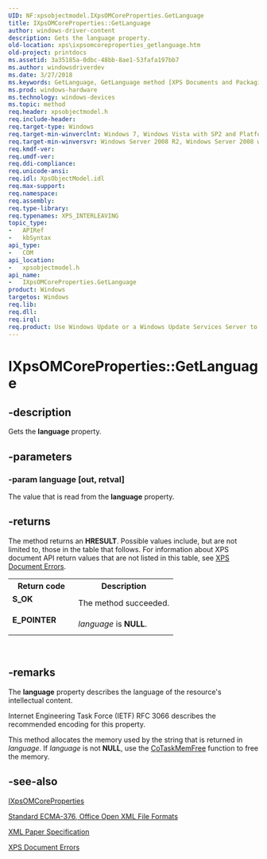 ```yaml
---
UID: NF:xpsobjectmodel.IXpsOMCoreProperties.GetLanguage
title: IXpsOMCoreProperties::GetLanguage
author: windows-driver-content
description: Gets the language property.
old-location: xps\ixpsomcoreproperties_getlanguage.htm
old-project: printdocs
ms.assetid: 3a35185a-0dbc-48bb-8ae1-53fafa197bb7
ms.author: windowsdriverdev
ms.date: 3/27/2018
ms.keywords: GetLanguage, GetLanguage method [XPS Documents and Packaging], GetLanguage method [XPS Documents and Packaging],IXpsOMCoreProperties interface, IXpsOMCoreProperties interface [XPS Documents and Packaging],GetLanguage method, IXpsOMCoreProperties.GetLanguage, IXpsOMCoreProperties::GetLanguage, xps.ixpsomcoreproperties_getlanguage, xpsobjectmodel/IXpsOMCoreProperties::GetLanguage
ms.prod: windows-hardware
ms.technology: windows-devices
ms.topic: method
req.header: xpsobjectmodel.h
req.include-header: 
req.target-type: Windows
req.target-min-winverclnt: Windows 7, Windows Vista with SP2 and Platform Update for Windows Vista [desktop apps | UWP apps]
req.target-min-winversvr: Windows Server 2008 R2, Windows Server 2008 with SP2 and Platform Update for Windows Server 2008 [desktop apps | UWP apps]
req.kmdf-ver: 
req.umdf-ver: 
req.ddi-compliance: 
req.unicode-ansi: 
req.idl: XpsObjectModel.idl
req.max-support: 
req.namespace: 
req.assembly: 
req.type-library: 
req.typenames: XPS_INTERLEAVING
topic_type:
-	APIRef
-	kbSyntax
api_type:
-	COM
api_location:
-	xpsobjectmodel.h
api_name:
-	IXpsOMCoreProperties.GetLanguage
product: Windows
targetos: Windows
req.lib: 
req.dll: 
req.irql: 
req.product: Use Windows Update or a Windows Update Services Server to retrieve the update on Windows XP.
---
```


# IXpsOMCoreProperties::GetLanguage


## -description


Gets the <b>language</b> property.


## -parameters




### -param language [out, retval]

The value that is read from the <b>language</b> property.


## -returns



The method returns an <b>HRESULT</b>. Possible values include, but are not limited to, those in the table that follows. For information about  XPS document API return values that are not listed in this table, see <a href="https://msdn.microsoft.com/9e6db1e3-7151-4538-8607-b7185ebc0110">XPS Document Errors</a>.

<table>
<tr>
<th>Return code</th>
<th>Description</th>
</tr>
<tr>
<td width="40%">
<dl>
<dt><b>S_OK</b></dt>
</dl>
</td>
<td width="60%">
The method succeeded.

</td>
</tr>
<tr>
<td width="40%">
<dl>
<dt><b>E_POINTER</b></dt>
</dl>
</td>
<td width="60%">
<i>language</i> is <b>NULL</b>.

</td>
</tr>
</table>
 




## -remarks



The <b>language</b> property describes the language of the resource's intellectual content.

Internet Engineering Task Force (IETF) RFC 3066 describes the recommended encoding for this property.

This method allocates the memory used by the string that is returned in <i>language</i>.  If <i>language</i> is not <b>NULL</b>, use the <a href="_com_CoTaskMemFree">CoTaskMemFree</a> function  to free the memory.




## -see-also




<a href="https://msdn.microsoft.com/705ec9c7-5aa9-4fc5-ad2c-441cb545d056">IXpsOMCoreProperties</a>



<a href="http://go.microsoft.com/fwlink/p/?linkid=123375">Standard ECMA-376, Office Open XML File Formats</a>



<a href="http://go.microsoft.com/?linkid=8435939">XML Paper Specification</a>



<a href="https://msdn.microsoft.com/9e6db1e3-7151-4538-8607-b7185ebc0110">XPS Document Errors</a>
 

 

